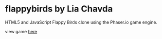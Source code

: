 # flappybirds by Lia Chavda
HTML5 and JavaScript Flappy Birds clone using the Phaser.io game engine. 

view game [here](https://liaanika.github.io/flappybirds/.) 